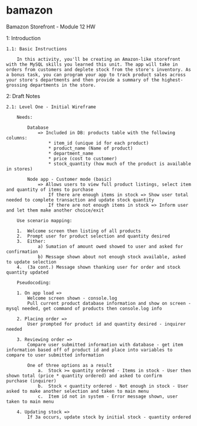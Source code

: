 # bamazon
Bamazon Storefront - Module 12 HW

1: Introduction

    1.1: Basic Instructions
        
        In this activity, you'll be creating an Amazon-like storefront with the MySQL skills you learned this unit. The app will take in orders from customers and deplete stock from the store's inventory. As a bonus task, you can program your app to track product sales across your store's departments and then provide a summary of the highest-grossing departments in the store.

2: Draft Notes

    2.1: Level One - Initial Wireframe

        Needs: 
        
            Database
                => Included in DB: products table with the following columns:
                    * item_id (unique id for each product)
                    * product_name (Name of product)
                    * department_name
                    * price (cost to customer)
                    * stock_quantity (how much of the product is available in stores)

            Node app - Customer mode (basic)
                => Allows users to view full product listings, select item and quantity of items to purchase
                    If there are enough items in stock => Show user total needed to complete transaction and update stock quantity
                    If there are not enough items in stock => Inform user and let them make another choice/exit

        Use scenario mapping:

        1.  Welcome screen then listing of all products
        2.  Prompt user for product selection and quantity desired
        3.  Either: 
                a) Sumation of amount owed showed to user and asked for confirmation
                b) Message shown about not enough stock available, asked to update selection
        4.  (3a cont.) Message shown thanking user for order and stock quantity updated

        Pseudocoding:

        1. On app load =>
            Welcome screen shown - console.log
            Pull current product database information and show on screen - mysql needed, get command of products then console.log info

        2. Placing order =>
            User prompted for product id and quantity desired - inquirer needed

        3. Reviewing order =>
            Compare user submitted information with database - get item information based off of product id and place into variables to compare to user submitted information

            One of three options as a result
                a.  Stock >= quantity ordered - Items in stock - User then shown total (price * quantity ordered) and asked to confirm            purchase (inquirer)
                b.  Stock < quantity ordered - Not enough in stock - User asked to make another selection and taken to main menu
                c.  Item id not in system - Error message shown, user taken to main menu

        4. Updating stock =>
            If 3a occurs, update stock by initial stock - quantity ordered
